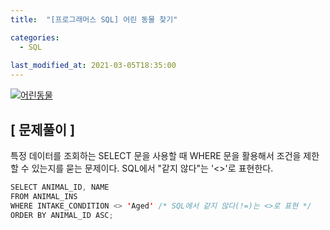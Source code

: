 ```yaml
---
title:  "[프로그래머스 SQL] 어린 동물 찾기"

categories:
  - SQL
  
last_modified_at: 2021-03-05T18:35:00
---
```


[![어린동물](https://user-images.githubusercontent.com/53072057/110066241-4c24d680-7db4-11eb-9e40-e7a509a029ec.JPG)](https://programmers.co.kr/learn/courses/30/lessons/59037#fn1)  

<h2>[ 문제풀이 ]</h2>  
특정 데이터를 조회하는 SELECT 문을 사용할 때 WHERE 문을 활용해서 조건을 제한할 수 있는지를 묻는 문제이다. SQL에서 "같지 않다"는 '<>'로 표현한다.  

```java
SELECT ANIMAL_ID, NAME
FROM ANIMAL_INS
WHERE INTAKE_CONDITION <> 'Aged' /* SQL에서 같지 않다(!=)는 <>로 표현 */
ORDER BY ANIMAL_ID ASC;
```
